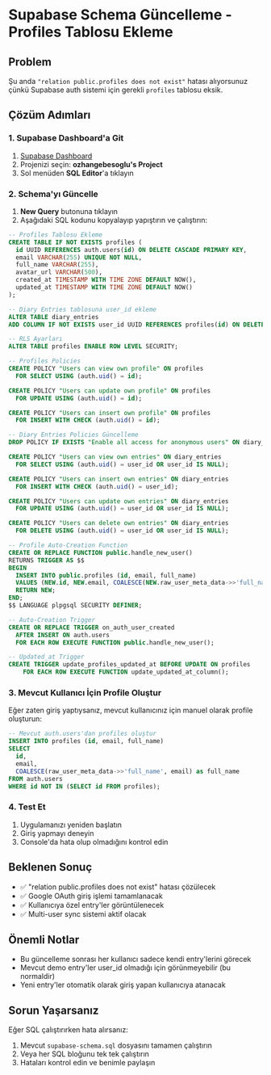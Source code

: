 # Supabase Schema Güncelleme - Profiles Tablosu Ekleme

## Problem
Şu anda `"relation public.profiles does not exist"` hatası alıyorsunuz çünkü Supabase auth sistemi için gerekli `profiles` tablosu eksik.

## Çözüm Adımları

### 1. Supabase Dashboard'a Git
1. [Supabase Dashboard](https://supabase.com/dashboard)
2. Projenizi seçin: **ozhangebesoglu's Project**
3. Sol menüden **SQL Editor**'a tıklayın

### 2. Schema'yı Güncelle
1. **New Query** butonuna tıklayın
2. Aşağıdaki SQL kodunu kopyalayıp yapıştırın ve çalıştırın:

```sql
-- Profiles Tablosu Ekleme
CREATE TABLE IF NOT EXISTS profiles (
  id UUID REFERENCES auth.users(id) ON DELETE CASCADE PRIMARY KEY,
  email VARCHAR(255) UNIQUE NOT NULL,
  full_name VARCHAR(255),
  avatar_url VARCHAR(500),
  created_at TIMESTAMP WITH TIME ZONE DEFAULT NOW(),
  updated_at TIMESTAMP WITH TIME ZONE DEFAULT NOW()
);

-- Diary Entries tablosuna user_id ekleme
ALTER TABLE diary_entries 
ADD COLUMN IF NOT EXISTS user_id UUID REFERENCES profiles(id) ON DELETE CASCADE;

-- RLS Ayarları
ALTER TABLE profiles ENABLE ROW LEVEL SECURITY;

-- Profiles Policies
CREATE POLICY "Users can view own profile" ON profiles
  FOR SELECT USING (auth.uid() = id);

CREATE POLICY "Users can update own profile" ON profiles
  FOR UPDATE USING (auth.uid() = id);

CREATE POLICY "Users can insert own profile" ON profiles
  FOR INSERT WITH CHECK (auth.uid() = id);

-- Diary Entries Policies Güncelleme
DROP POLICY IF EXISTS "Enable all access for anonymous users" ON diary_entries;

CREATE POLICY "Users can view own entries" ON diary_entries
  FOR SELECT USING (auth.uid() = user_id OR user_id IS NULL);

CREATE POLICY "Users can insert own entries" ON diary_entries
  FOR INSERT WITH CHECK (auth.uid() = user_id);

CREATE POLICY "Users can update own entries" ON diary_entries
  FOR UPDATE USING (auth.uid() = user_id OR user_id IS NULL);

CREATE POLICY "Users can delete own entries" ON diary_entries
  FOR DELETE USING (auth.uid() = user_id OR user_id IS NULL);

-- Profile Auto-Creation Function
CREATE OR REPLACE FUNCTION public.handle_new_user()
RETURNS TRIGGER AS $$
BEGIN
  INSERT INTO public.profiles (id, email, full_name)
  VALUES (NEW.id, NEW.email, COALESCE(NEW.raw_user_meta_data->>'full_name', NEW.email));
  RETURN NEW;
END;
$$ LANGUAGE plpgsql SECURITY DEFINER;

-- Auto-Creation Trigger
CREATE OR REPLACE TRIGGER on_auth_user_created
  AFTER INSERT ON auth.users
  FOR EACH ROW EXECUTE FUNCTION public.handle_new_user();

-- Updated_at Trigger
CREATE TRIGGER update_profiles_updated_at BEFORE UPDATE ON profiles 
    FOR EACH ROW EXECUTE FUNCTION update_updated_at_column();
```

### 3. Mevcut Kullanıcı İçin Profile Oluştur
Eğer zaten giriş yaptıysanız, mevcut kullanıcınız için manuel olarak profile oluşturun:

```sql
-- Mevcut auth.users'dan profiles oluştur
INSERT INTO profiles (id, email, full_name)
SELECT 
  id, 
  email, 
  COALESCE(raw_user_meta_data->>'full_name', email) as full_name
FROM auth.users
WHERE id NOT IN (SELECT id FROM profiles);
```

### 4. Test Et
1. Uygulamanızı yeniden başlatın
2. Giriş yapmayı deneyin
3. Console'da hata olup olmadığını kontrol edin

## Beklenen Sonuç
- ✅ "relation public.profiles does not exist" hatası çözülecek
- ✅ Google OAuth giriş işlemi tamamlanacak
- ✅ Kullanıcıya özel entry'ler görüntülenecek
- ✅ Multi-user sync sistemi aktif olacak

## Önemli Notlar
- Bu güncelleme sonrası her kullanıcı sadece kendi entry'lerini görecek
- Mevcut demo entry'ler user_id olmadığı için görünmeyebilir (bu normaldir)
- Yeni entry'ler otomatik olarak giriş yapan kullanıcıya atanacak

## Sorun Yaşarsanız
Eğer SQL çalıştırırken hata alırsanız:
1. Mevcut `supabase-schema.sql` dosyasını tamamen çalıştırın
2. Veya her SQL bloğunu tek tek çalıştırın
3. Hataları kontrol edin ve benimle paylaşın 